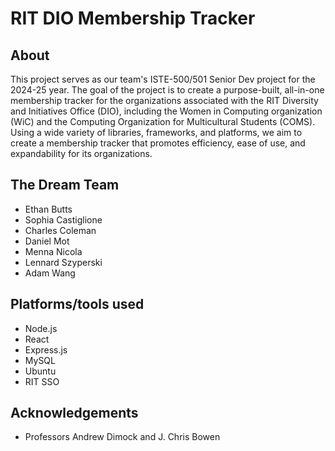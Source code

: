 # RIT DIO Membership Tracker

## About

This project serves as our team's ISTE-500/501 Senior Dev project for the 2024-25 year. The goal of the project is to create a purpose-built, all-in-one membership tracker for the organizations associated with the RIT Diversity and Initiatives Office (DIO), including the Women in Computing organization (WiC) and the Computing Organization for Multicultural Students (COMS). Using a wide variety of libraries, frameworks, and platforms, we aim to create a membership tracker that promotes efficiency, ease of use, and expandability for its organizations.

## The Dream Team

* Ethan Butts
* Sophia Castiglione
* Charles Coleman
* Daniel Mot
* Menna Nicola
* Lennard Szyperski
* Adam Wang

## Platforms/tools used

* Node.js
* React
* Express.js
* MySQL
* Ubuntu
* RIT SSO

## Acknowledgements
* Professors Andrew Dimock and J. Chris Bowen
